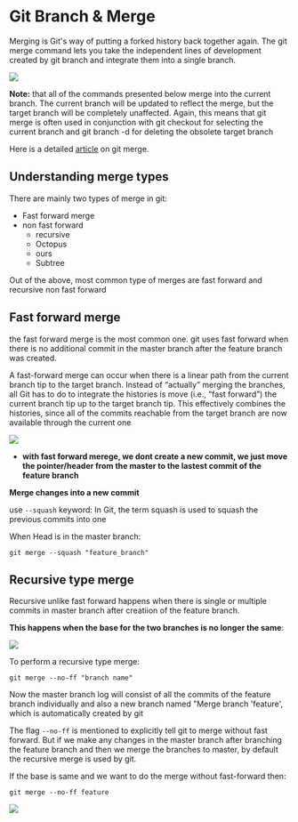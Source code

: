 # Git Branch & Merge

Merging is Git's way of putting a forked history back together again. The git merge command lets you take the independent lines of development created by git branch and integrate them into a single branch.

![](https://wac-cdn.atlassian.com/dam/jcr:389059a7-214c-46a3-bc52-7781b4730301/hero.svg?cdnVersion=489)

**Note:** that all of the commands presented below merge into the current branch. The current branch will be updated to reflect the merge, but the target branch will be completely unaffected. Again, this means that git merge is often used in conjunction with git checkout for selecting the current branch and git branch -d for deleting the obsolete target branch

Here is a detailed [article](https://www.atlassian.com/git/tutorials/using-branches/git-merge) on git merge.

## Understanding merge types

There are mainly two types of merge in git:
- Fast forward merge
- non fast forward
    - recursive 
    - Octopus
    - ours
    - Subtree

Out of the above, most common type of merges are fast forward and recursive non fast forward

## Fast forward merge
the fast forward merge is the most common one. git uses fast forward when there is no additional commit in the master branch after the feature branch was created. 

A fast-forward merge can occur when there is a linear path from the current branch tip to the target branch. Instead of “actually” merging the branches, all Git has to do to integrate the histories is move (i.e., “fast forward”) the current branch tip up to the target branch tip. This effectively combines the histories, since all of the commits reachable from the target branch are now available through the current one

![](https://wac-cdn.atlassian.com/dam/jcr:d90f2536-7951-4e5e-ab79-f45a502fb4c8/03-04%20Fast%20forward%20merge.svg?cdnVersion=489)

- **with fast forward merege, we dont create a new commit, we just move the pointer/header from the master to the lastest commit of the feature branch** 

**Merge changes into a new commit**

use `--squash` keyword: In Git, the term squash is used to squash the previous commits into one

When Head is in the master branch:
```
git merge --squash "feature_branch"
```
## Recursive type merge

Recursive unlike fast forward happens when there is single or multiple commits in master branch after creatiion of the feature branch. 

**This happens when the base for the two branches is no longer the same**:

![](https://wac-cdn.atlassian.com/dam/jcr:91aece4a-8fa0-4fc3-bae9-69d51932f104/05-06%20Fast%20forward%20merge.svg?cdnVersion=495)

To perform a recursive type merge:
```git 
git merge --no-ff "branch name"
```
Now the master branch log will consist of all the commits of the feature branch individually and also a new branch named "Merge branch 'feature', which is automatically created by git

The flag `--no-ff` is mentioned to explicitly tell git to merge without fast forward. But if we make any changes in the master branch after branching the feature branch and then we merge the branches to master, by default the recursive merge is used by git. 

If the base is same and we want to do the merge without fast-forward then:

```
git merge --no-ff feature
```
![](https://i0.wp.com/foxutech.com/wp-content/uploads/2018/04/2-1.png?fit=956%2C846&ssl=1)

